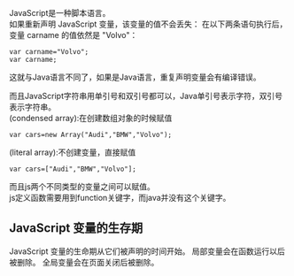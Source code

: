JavaScript是一种脚本语言。<br>
如果重新声明 JavaScript 变量，该变量的值不会丢失：
在以下两条语句执行后，变量 carname 的值依然是 "Volvo"：
```
var carname="Volvo"; 
var carname;
```
这就与Java语言不同了，如果是Java语言，重复声明变量会有编译错误。<br>

而且JavaScript字符串用单引号和双引号都可以，Java单引号表示字符，双引号表示字符串。<br>
(condensed array):在创建数组对象的时候赋值<br>
```
var cars=new Array("Audi","BMW","Volvo");
```
(literal array):不创建变量，直接赋值
```
var cars=["Audi","BMW","Volvo"];
```
而且js两个不同类型的变量之间可以赋值。<br>
js定义函数需要用到function关键字，而java并没有这个关键字。<br>

JavaScript 变量的生存期
--
JavaScript 变量的生命期从它们被声明的时间开始。
局部变量会在函数运行以后被删除。
全局变量会在页面关闭后被删除。<br>

